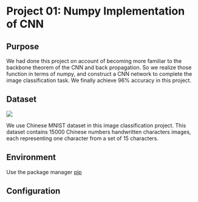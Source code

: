 # Project 01: Numpy Implementation of CNN
## Purpose 
We had done this project on account of becoming more familiar to the backbone theorem of the CNN and back propagation. So we realize those function in terms of numpy, and construct a CNN network to complete the image classification task. We finally achieve 96% accuracy in this project.

## Dataset

![](https://i.imgur.com/7DCN364.png)

We use Chinese MNIST dataset in this image classification project. This dataset contains 15000 Chinese numbers handwritten characters images, each representing one character from a set of 15 characters.

## Environment
Use the package manager [pip](https://pip)

## Configuration